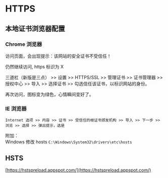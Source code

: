 # HTTPS

## 本地证书浏览器配置

### Chrome 浏览器

访问页面，会出现提示：该网站的安全证书不受信任！

仍然继续访问, https 标识为 X

三道杠（新版是三点） >> 设置 >> HTTPS/SSL >> 管理证书 >> 证书管理器 >> 授权中心 >> 导入 >> 选择证书 >> 勾选信任该证书，以标识网站的身份。

再次访问，图标变为绿色，心情瞬间变好了。

### IE 浏览器

```
Internet 选项 >> 内容 >> 证书 >> 受信任的根证书颁发机构 >> 导入 >> 下一步 >> 浏览 >> 选择 >> 弹出提示，选是 
```

附加：  
Windows 修改 hosts `C:\Windows\System32\drivers\etc\hosts`


## HSTS

[https://hstspreload.appspot.com/](https://hstspreload.appspot.com/)
